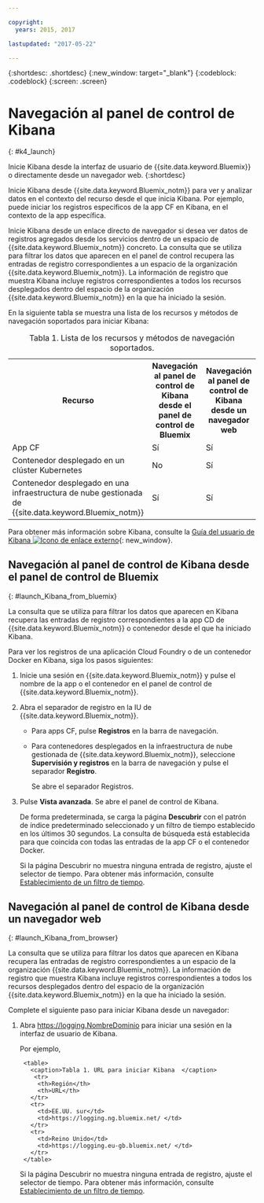 ```yaml
---

copyright:
  years: 2015, 2017

lastupdated: "2017-05-22"

---
```



{:shortdesc: .shortdesc}
{:new_window: target="_blank"}
{:codeblock: .codeblock}
{:screen: .screen}


# Navegación al panel de control de Kibana
{: #k4_launch}

Inicie Kibana desde la interfaz de usuario de {{site.data.keyword.Bluemix}} o directamente desde un navegador web.
{:shortdesc}

Inicie Kibana desde {{site.data.keyword.Bluemix_notm}} para ver y analizar datos en el contexto del recurso desde el que inicia Kibana. Por ejemplo, puede iniciar los registros específicos de la app CF en Kibana, en el contexto de la app específica.
    
Inicie Kibana desde un enlace directo de navegador si desea ver datos de registros agregados desde los servicios dentro de un espacio de {{site.data.keyword.Bluemix_notm}} concreto. La consulta que se utiliza para filtrar los datos que aparecen en el panel de control recupera las entradas de registro correspondientes a un espacio de la organización {{site.data.keyword.Bluemix_notm}}. La información de registro que muestra Kibana incluye registros correspondientes a todos los recursos desplegados dentro del espacio de la organización {{site.data.keyword.Bluemix_notm}} en la que ha iniciado la sesión. 

En la siguiente tabla se muestra una lista de los recursos y métodos de navegación soportados para iniciar Kibana: 

<table>
<caption>Tabla 1. Lista de los recursos y métodos de navegación soportados. </caption>
  <tr>
    <th>Recurso</th>
    <th>Navegación al panel de control de Kibana desde el panel de control de Bluemix</th>
    <th>Navegación al panel de control de Kibana desde un navegador web</th>
  <tr>
  <tr>
    <td>App CF</td>
    <td>Sí</td>
    <td>Sí</td>
  <tr>  
  <tr>
    <td>Contenedor desplegado en un clúster Kubernetes</td>
    <td>No</td>
    <td>Sí</td>
  <tr>  
  <tr>
    <td>Contenedor desplegado en una infraestructura de nube gestionada de {{site.data.keyword.Bluemix_notm}}</td>
    <td>Sí</td>
    <td>Sí</td>
  <tr>  
</table>

Para obtener más información sobre Kibana, consulte la [Guía del usuario de Kibana ![Icono de enlace externo](../../../icons/launch-glyph.svg "Icono de enlace externo")](https://www.elastic.co/guide/en/kibana/4.1/index.html){: new_window}.
    

##  Navegación al panel de control de Kibana desde el panel de control de Bluemix
{: #launch_Kibana_from_bluemix}

La consulta que se utiliza para filtrar los datos que aparecen en Kibana recupera las entradas de registro correspondientes a la app CD de {{site.data.keyword.Bluemix_notm}} o contenedor desde el que ha iniciado Kibana.

Para ver los registros de una aplicación Cloud Foundry o de un contenedor Docker en Kibana, siga los pasos siguientes:

1. Inicie una sesión en {{site.data.keyword.Bluemix_notm}} y pulse el nombre de la app o el contenedor en el panel de control de {{site.data.keyword.Bluemix_notm}}. 
    
2. Abra el separador de registro en la IU de {{site.data.keyword.Bluemix_notm}}.

    * Para apps CF, pulse **Registros** en la barra de navegación. 
    * Para contenedores desplegados en la infraestructura de nube gestionada de {{site.data.keyword.Bluemix_notm}}, seleccione **Supervisión y registros** en la barra de navegación y pulse el separador **Registro**.  
    
        Se abre el separador Registros.  

3. Pulse **Vista avanzada**. Se abre el panel de control de Kibana. 

    De forma predeterminada, se carga la página **Descubrir** con el patrón de índice predeterminado seleccionado y un filtro de tiempo establecido en los últimos 30 segundos. La consulta de búsqueda está establecida para que coincida con todas las entradas de la app CF o el contenedor Docker.

    Si la página Descubrir no muestra ninguna entrada de registro, ajuste el selector de tiempo. Para obtener más información, consulte [Establecimiento de un filtro de tiempo](logging_kibana_set_time_filter.html#set_time_filter).


##  Navegación al panel de control de Kibana desde un navegador web
{: #launch_Kibana_from_browser}

La consulta que se utiliza para filtrar los datos que aparecen en Kibana recupera las entradas de registro correspondientes a un espacio de la organización {{site.data.keyword.Bluemix_notm}}. La información de registro que muestra Kibana incluye registros correspondientes a todos los recursos desplegados dentro del espacio de la organización {{site.data.keyword.Bluemix_notm}} en la que ha iniciado la sesión.

Complete el siguiente paso para iniciar Kibana desde un navegador: 

1. Abra [https://logging.<span class="keyword" data-hd-keyref="DomainName">NombreDominio</span>](https://logging.{DomainName}) para iniciar una sesión en la interfaz de usuario de Kibana.
    
    Por ejemplo, 
      
        <table>
          <caption>Tabla 1. URL para iniciar Kibana  </caption>
           <tr>
            <th>Región</th>
            <th>URL</th>
          </tr>
          <tr>
            <td>EE.UU. sur</td>
            <td>https://logging.ng.bluemix.net/ </td>
          </tr>
          <tr>
            <td>Reino Unido</td>
            <td>https://logging.eu-gb.bluemix.net/ </td>
          </tr>
        </table>

    Si la página Descubrir no muestra ninguna entrada de registro, ajuste el selector de tiempo. Para obtener más información, consulte [Establecimiento de un filtro de tiempo](logging_kibana_set_time_filter.html#set_time_filter).



